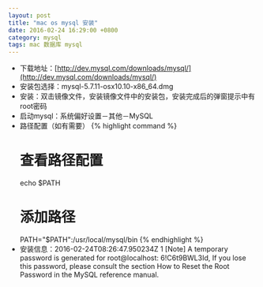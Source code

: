```yaml
---
layout: post
title: "mac os mysql 安装"
date: 2016-02-24 16:29:00 +0800
category: mysql
tags: mac 数据库 mysql
---
```


* 下载地址：[http://dev.mysql.com/downloads/mysql/](http://dev.mysql.com/downloads/mysql/)
* 安装包选择：mysql-5.7.11-osx10.10-x86_64.dmg
* 安装：双击镜像文件，安装镜像文件中的安装包，安装完成后的弹窗提示中有root密码
* 启动mysql：系统偏好设置－其他－MySQL
* 路径配置（如有需要）
{% highlight command %}
    # 查看路径配置
    echo $PATH
    # 添加路径
    PATH="$PATH":/usr/local/mysql/bin
{% endhighlight %}
* 安装信息：2016-02-24T08:26:47.950234Z 1 [Note] A temporary password is generated for root@localhost: 6!C6t9BWL3Id, If you lose this password, please consult the section How to Reset the Root Password in the MySQL reference manual.

